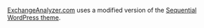[ExchangeAnalyzer.com](https://exchangeanalyzer.com) uses a modified version of the [Sequential WordPress theme](https://wordpress.com/themes/sequential/).
